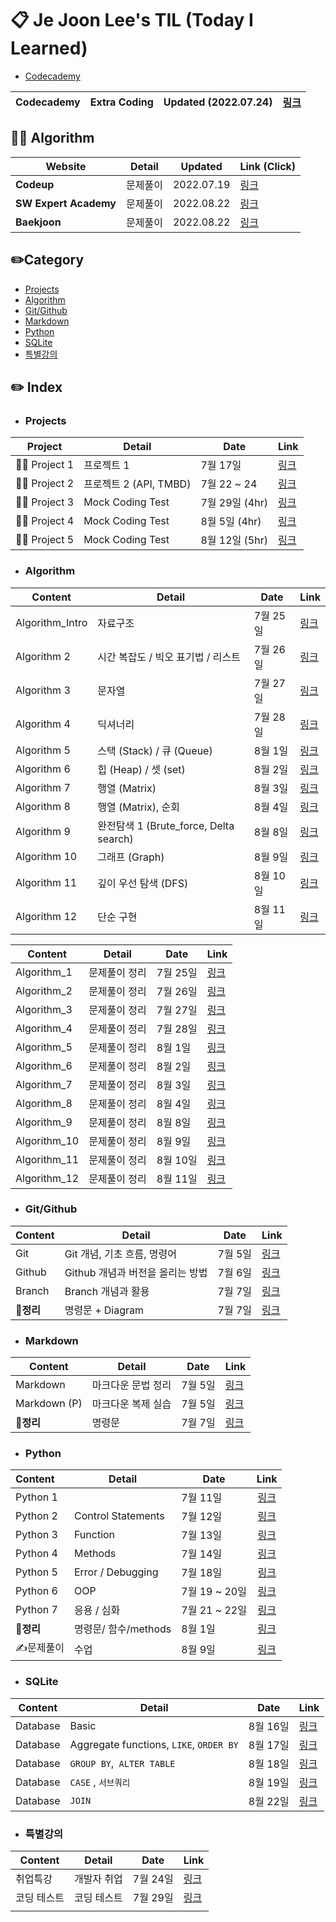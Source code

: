 # 📋  Je Joon Lee's TIL (Today I Learned) 

- [Codecademy](https://www.codecademy.com/profiles/JeJoonLee)

| Codecademy | Extra Coding | Updated (2022.07.24) | [링크](./Codecademy/README.md) |
| ---------- | ------------ | -------------------- | ------------------------------ |



## 🧑‍💻 Algorithm

| **Website**           | Detail   | **Updated** | **Link (Click)**            |
| --------------------- | -------- | ----------- | --------------------------- |
| **Codeup**            | 문제풀이 | 2022.07.19  | [링크](./Codeup/README.md)  |
| **SW Expert Academy** | 문제풀이 | 2022.08.22  | [링크](./SW_Expert_Academy) |
| **Baekjoon**          | 문제풀이 | 2022.08.22  | [링크](./Baekjoon)          |



## ✏️Category

- [Projects](#projects)
- [Algorithm](#Algorithm)
- [Git/Github](#gitgithub)
- [Markdown](#markdown)
- [Python](#python)
- [SQLite](#SQLite)
- [특별강의](#특별강의)



## ✏️ Index

- ### Projects

| Project      | Detail                 | Date           | Link                                  |
| ------------ | ---------------------- | -------------- | ------------------------------------- |
| 🧑‍💻 Project 1 | 프로젝트 1             | 7월 17일       | [링크](./Python/Project/project_1.md) |
| 🧑‍💻 Project 2 | 프로젝트 2 (API, TMBD) | 7월 22 ~ 24    | [링크](./Python/Project/project_2.md) |
| 🧑‍💻 Project 3 | Mock Coding Test       | 7월 29일 (4hr) | [링크](./모의고사/20220729/README.md) |
| 🧑‍💻 Project 4 | Mock Coding Test       | 8월 5일 (4hr)  | [링크](./모의고사/20220805/README.md) |
| 🧑‍💻 Project 5 | Mock Coding Test       | 8월 12일 (5hr) | [링크](./모의고사/20220812/README.md) |

- ### Algorithm

| Content         | Detail                                 | Date     | Link                                     |
| --------------- | -------------------------------------- | -------- | ---------------------------------------- |
| Algorithm_Intro | 자료구조                               | 7월 25일 | [링크](./Algorithm/algorithm_1_intro.md) |
| Algorithm 2     | 시간 복잡도 / 빅오 표기법 / 리스트     | 7월 26일 | [링크](./Algorithm/algorithm_2.md)       |
| Algorithm 3     | 문자열                                 | 7월 27일 | [링크](./Algorithm/algorithm_3.md)       |
| Algorithm 4     | 딕셔너리                               | 7월 28일 | [링크](./Algorithm/algorithm_4.md)       |
| Algorithm 5     | 스택 (Stack) / 큐 (Queue)              | 8월 1일  | [링크](./Algorithm/algorithm_5.md)       |
| Algorithm 6     | 힙 (Heap) / 셋 (set)                   | 8월 2일  | [링크](./Algorithm/algorithm_6.md)       |
| Algorithm 7     | 행열 (Matrix)                          | 8월 3일  | [링크](./Algorithm/algorithm_7.md)       |
| Algorithm 8     | 행열 (Matrix), 순회                    | 8월 4일  | [링크](./Algorithm/algorithm_8.md)       |
| Algorithm 9     | 완전탐색 1 (Brute_force, Delta search) | 8월 8일  | [링크](./Algorithm/algorithm_9.md)       |
| Algorithm 10    | 그래프 (Graph)                         | 8월 9일  | [링크](./Algorithm/algorithm_10.md)      |
| Algorithm 11    | 깊이 우선 탐색 (DFS)                   | 8월 10일 | [링크](./Algorithm/algorithm_11.md)      |
| Algorithm 12    | 단순 구현                              | 8월 11일 | [링크](./Algorithm/algorithm_12.md)      |

| Content      | Detail        | Date     | Link                                                         |
| ------------ | ------------- | -------- | ------------------------------------------------------------ |
| Algorithm_1  | 문제풀이 정리 | 7월 25일 | [링크](https://github.com/jejoonlee/01-ALGORITHM/blob/master/2%ED%9A%8C%EC%B0%A8/%EC%9D%B4%EC%A0%9C%EC%A4%80/20220725/README.md) |
| Algorithm_2  | 문제풀이 정리 | 7월 26일 | [링크](https://github.com/jejoonlee/01-ALGORITHM/blob/master/2회차/이제준/20220726/README.md) |
| Algorithm_3  | 문제풀이 정리 | 7월 27일 | [링크](https://github.com/jejoonlee/01-ALGORITHM/blob/master/2%ED%9A%8C%EC%B0%A8/%EC%9D%B4%EC%A0%9C%EC%A4%80/20220727/README.md) |
| Algorithm_4  | 문제풀이 정리 | 7월 28일 | [링크](https://github.com/jejoonlee/01-ALGORITHM/blob/master/2%ED%9A%8C%EC%B0%A8/%EC%9D%B4%EC%A0%9C%EC%A4%80/20220728/README.md) |
| Algorithm_5  | 문제풀이 정리 | 8월 1일  | [링크](https://github.com/jejoonlee/01-ALGORITHM/blob/master/2%ED%9A%8C%EC%B0%A8/%EC%9D%B4%EC%A0%9C%EC%A4%80/20220801/README.md) |
| Algorithm_6  | 문제풀이 정리 | 8월 2일  | [링크](https://github.com/jejoonlee/01-ALGORITHM/blob/master/2%ED%9A%8C%EC%B0%A8/%EC%9D%B4%EC%A0%9C%EC%A4%80/20220802/README.md) |
| Algorithm_7  | 문제풀이 정리 | 8월 3일  | [링크](https://github.com/jejoonlee/01-ALGORITHM/blob/master/2%ED%9A%8C%EC%B0%A8/%EC%9D%B4%EC%A0%9C%EC%A4%80/20220803/README.md) |
| Algorithm_8  | 문제풀이 정리 | 8월 4일  | [링크](https://github.com/jejoonlee/01-ALGORITHM/blob/master/2%ED%9A%8C%EC%B0%A8/%EC%9D%B4%EC%A0%9C%EC%A4%80/20220804/README.md) |
| Algorithm_9  | 문제풀이 정리 | 8월 8일  | [링크](https://github.com/jejoonlee/01-ALGORITHM/blob/master/2%ED%9A%8C%EC%B0%A8/%EC%9D%B4%EC%A0%9C%EC%A4%80/20220808/README.md) |
| Algorithm_10 | 문제풀이 정리 | 8월 9일  | [링크](https://github.com/jejoonlee/01-ALGORITHM/blob/master/2%ED%9A%8C%EC%B0%A8/%EC%9D%B4%EC%A0%9C%EC%A4%80/20220809/README.md) |
| Algorithm_11 | 문제풀이 정리 | 8월 10일 | [링크](https://github.com/jejoonlee/01-ALGORITHM/blob/master/2%ED%9A%8C%EC%B0%A8/%EC%9D%B4%EC%A0%9C%EC%A4%80/20220810/README.md) |
| Algorithm_12 | 문제풀이 정리 | 8월 11일 | [링크](https://github.com/jejoonlee/01-ALGORITHM/blob/master/2%ED%9A%8C%EC%B0%A8/%EC%9D%B4%EC%A0%9C%EC%A4%80/20220811/README.md) |





- ### Git/Github

| Content | Detail                           | Date    | Link |
| ------- | -------------------------------- | ------- | ---- |
| Git     | Git 개념, 기초 흐름, 명령어      | 7월 5일 | [링크](./Git/Git.md) |
| Github  | Github 개념과 버전을 올리는 방법 | 7월 6일 | [링크](./Git/Github.md) |
| Branch | Branch 개념과 활용 | 7월 7일 | [링크](./Git/Branch,Clone.md) |
| 📌**정리** | 명령문 + Diagram | 7월 7일 | [링크](./Git/Summary.md) |



- ### Markdown

| Content      | Detail             | Date    | Link |
| ------------ | ------------------ | ------- | ---- |
| Markdown     | 마크다운 문법 정리 | 7월 5일 | [링크](./Typora/markdown_language.md)      |
| Markdown (P) | 마크다운 복제 실습 | 7월 5일 | [링크](./Typora/markdown_copy_1.md)     |
| 📌**정리** | 명령문 | 7월 7일 | [링크](./Typora/summary.md) |



- ### Python

| Content   | Detail               | Date          |                       Link                        |
| :-------- | -------------------- | ------------- | :-----------------------------------------------: |
| Python 1  |                      | 7월 11일      |        [링크](./Python/python_basic_1.md)         |
| Python 2  | Control Statements   | 7월 12일      |   [링크](./Python/python_control_statement.md)    |
| Python 3  | Function             | 7월 13일      |        [링크](./Python/python_function.md)        |
| Python 4  | Methods              | 7월 14일      | [링크](./Python/python_data_structure_methods.md) |
| Python 5  | Error / Debugging    | 7월 18일      |      [링크](./Python/python_error_debug.md)       |
| Python 6  | OOP                  | 7월 19 ~ 20일 |          [링크](./Python/python_OOP.md)           |
| Python 7  | 응용 / 심화          | 7월 21 ~ 22일 |         [링크](./Python/python_extra.md)          |
| 📌**정리** | 명령문/ 함수/methods | 8월 1일       |  [링크](./Python/python_operators_functions.md)   |
| ✍️문제풀이 | 수업                 | 8월 9일       |             [링크](./Python/문제풀이)             |

- ### SQLite

| Content  | Detail                                  | Date     | Link                                     |
| -------- | --------------------------------------- | -------- | ---------------------------------------- |
| Database | Basic                                   | 8월 16일 | [링크](./SQL/20220816/DataBase_Basic.md) |
| Database | Aggregate functions, `LIKE`, `ORDER BY` | 8월 17일 | [링크](./SQL/20220817/DataBase_Basic.md) |
| Database | `GROUP BY`,` ALTER TABLE`               | 8월 18일 | [링크](./SQL/20220818/DataBase_Basic.md) |
| Database | `CASE` , `서브쿼리`                     | 8월 19일 | [링크](./SQL/20220819/DataBase_Basic.md) |
| Database | `JOIN`                                  | 8월 22일 | [링크](./SQL/20220822/DataBase_Basic.md) |





- ### 특별강의

| Content  | Detail      | Date    | Link                                     |
| -------- | ----------- | ------- | ---------------------------------------- |
| 취업특강 | 개발자 취업 | 7월 24일 | [링크](./Extra_lecture/extra_lecture.md) |
| 코딩 테스트 | 코딩 테스트 | 7월 29일 | [링크](./Extra_lecture/coding_test.md) |
|          |             |         |                                          |

